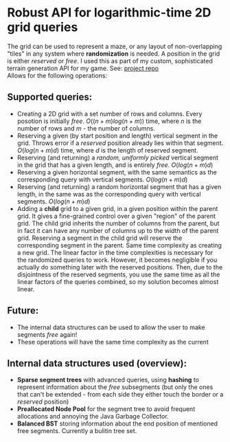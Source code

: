 # Robust API for logarithmic-time 2D grid queries
The grid can be used to represent a maze, or any layout of non-overlapping "tiles" in any system where **randomization** is needed. A position in the grid is either *reserved* or *free*.
I used this as part of my custom, sophisticated terrain generation API for my game. See: [project repo](https://github.com/Lukasz13866417/Game3D_OpenGL) <br>
Allows for the following operations: <br>
## Supported queries:
- Creating a 2D grid with a set number of rows and columns. Every posotion is initially *free*. $O((n + m)log(n+m))$ time, where $n$ is the number of rows and $m$ - the number of columns.
- Reserving a given (by start position and length) vertical segment in the grid. Throws error if a *reserved* position already lies within that segment. $O(log(n+m)d)$ time, where $d$ is the length of reserved segment.
- Reserving (and returning) a *random, uniformly picked* vertical segment in the grid that has a given length, and is entirely *free*. $O(log(n+m)d)$ 
- Reserving a given horizontal segment, with the same semantics as the corresponding query with vertical segments. $O(log(n+m)d)$ 
- Reserving (and returning) a random horizontal segment that has a given length, in the same was as the corresponding query with vertical segments. $O(log(n+m)d)$ 
- Adding a **child** grid to a given grid, in a given position within the parent grid. It gives a fine-grained control over a given "region" of the parent grid. The child grid inherits the number of columns from the parent, but in fact it can have any number of columns up to the width of the parent grid. Reserving a segment in the child grid will reserve the corresponding segment in the parent. Same time complexity as creating a new grid.
The linear factor in the time complexities is necessary for the randomized queries to work. However, it becomes negligible if you actually do something later with the reserved positions. Then, due to the disjointness of the reserved segments, you use the same time as all the linear factors of the queries combined, so my solution becomes almost linear.
## Future:
- The internal data structures can be used to allow the user to make segments *free* again!
- These operations will have the same time complexity as the current
## Internal data structures used (overview):
- **Sparse segment trees** with advanced queries, using **hashing** to represent information about the *free* subsegments (but only the ones that can't be extended - from each side they either touch the border or a *reserved* position)
- **Preallocated Node Pool** for the segment tree to avoid frequent allocations and annoying the Java Garbage Collector.
- **Balanced BST** storing information about the end position of mentioned free segments. Currently a bulitin tree set.
